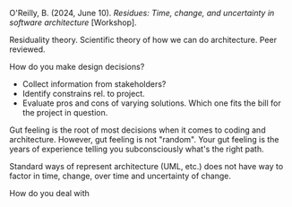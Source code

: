 O'Reilly, B. (2024, June 10). _Residues: Time, change, and uncertainty in software architecture_ [Workshop].

Residuality theory. Scientific theory of how we can do architecture. Peer reviewed.

How do you make design decisions?
- Collect information from stakeholders?
- Identify constrains rel. to project.
- Evaluate pros and cons of varying solutions. Which one fits the bill for the project in question.

Gut feeling is the root of most decisions when it comes to coding and architecture. However, gut feeling is not "random". Your gut feeling is the years of experience telling you subconsciously what's the right path.

Standard ways of represent architecture (UML, etc.) does not have way to factor in time, change, over time and uncertainty of change.

How do you deal with 

